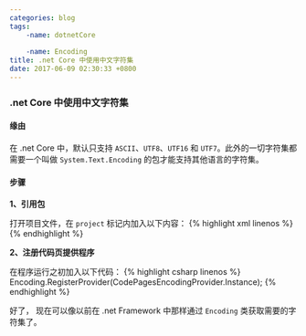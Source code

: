 ```yaml
---
categories: blog
tags: 
    -name: dotnetCore
    
    -name: Encoding
title: .net Core 中使用中文字符集
date: 2017-06-09 02:30:33 +0800
---
```

### .net Core 中使用中文字符集
#### 缘由
在 .net Core 中，默认只支持 `ASCII`、`UTF8`、`UTF16` 和 `UTF7`。此外的一切字符集都需要一个叫做 `System.Text.Encoding` 的包才能支持其他语言的字符集。

#### 步骤

**1、引用包**

打开项目文件，在 `project` 标记内加入以下内容：
{% highlight xml linenos %}
<ItemGroup>
    <PackageReference Include="System.Text.Encoding" Version="4.3.0" />
    <PackageReference Include="System.Text.Encoding.CodePages" Version="4.3.0" />
    <PackageReference Include="System.Text.Encoding.Extensions" Version="4.3.0" />
</ItemGroup>
{% endhighlight %}

**2、注册代码页提供程序**

在程序运行之初加入以下代码：
{% highlight csharp linenos %}
Encoding.RegisterProvider(CodePagesEncodingProvider.Instance);
{% endhighlight %}

好了， 现在可以像以前在 .net Framework 中那样通过 `Encoding` 类获取需要的字符集了。
